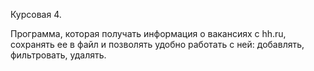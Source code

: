 Курсовая 4.


Программа, которая получать информация о вакансиях с hh.ru, сохранять ее в файл и позволять удобно работать с ней: добавлять, фильтровать, удалять.